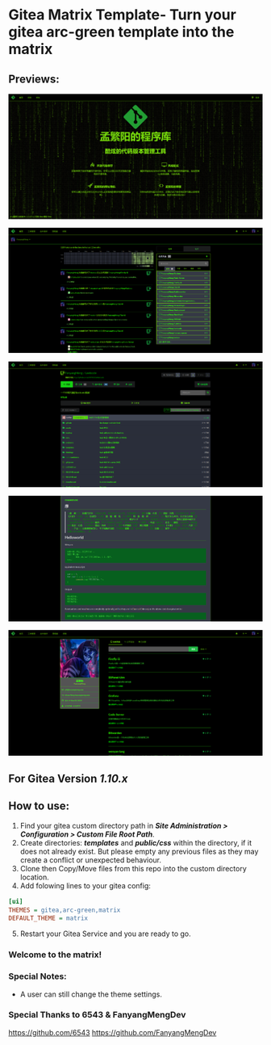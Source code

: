 # Gitea Matrix Template- Turn your gitea arc-green template into the matrix

## Previews:

![preview 1](preview/homepage.png "Preview")

![preview 2](preview/signedhomepage.png "Preview")

![preview 3](preview/repopage1.png "Preview")

![preview 4](preview/markdown.png "Preview")

![preview 5](preview/profilepage.png "Preview")


## For Gitea Version ***1.10.x***

## How to use:
1. Find your gitea custom directory path in ***Site Administration > Configuration > Custom File Root Path***.
2. Create directories: ***templates*** and ***public/css*** within the directory, if it does not already exist. But please empty any previous files as they may create a conflict or unexpected behaviour.
3. Clone then Copy/Move files from this repo into the custom directory location.
4. Add folowing lines to your gitea config:
```ini
[ui]
THEMES = gitea,arc-green,matrix
DEFAULT_THEME = matrix
```
5. Restart your Gitea Service and you are ready to go.
### Welcome to the matrix!

### Special Notes:
 - A user can still change the theme settings.

### Special Thanks to 6543 & FanyangMengDev
https://github.com/6543
https://github.com/FanyangMengDev
